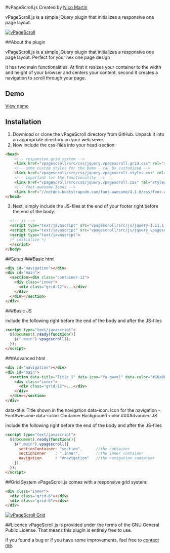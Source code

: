 #vPageScroll.js
Created by [Nico Martin](http://vir2al.ch/)

vPageScroll.js is a simple jQuery plugin that initializes a responsive one page layout.

[![vPageScroll](http://www.vir2al.ch/vpagescroll/src/img/demo.jpg "vPageScroll")](http://vir2al.ch/vpagescroll/)

##About the plugin

vPageScroll.js is a simple jQuery plugin that initializes a responsive one page layout. Perfect for your nex one page design

It has two main functionalities. At first it resizes your container to the width and height of your browser and centers your content, second it creates a navigation to scroll through your page.

## Demo
[View demo](http://vir2al.ch/vpagescroll/)

## Installation
1. Download or clone the vPageScroll directory from GitHub. Unpack it into an appropriate directory on your web sever.
2. Now include the css-files into your head-section:
````html
<head>
    <!-- responsive grid system -->
    <link href="vpagescroll/src/css/jquery.vpagescroll.grid.css" rel="stylesheet" type="text/css" media="screen" />
    <!-- some custom styles for the Demo - can be customized -->
    <link href="vpagescroll/src/css/jquery.vpagescroll.styles.css" rel="stylesheet" type="text/css" media="screen" />
    <!-- important for the functionality -->
    <link href="vpagescroll/src/css/jquery.vpagescroll.css" rel="stylesheet" type="text/css" media="screen" />
    <!-- font-awesome Icons -->
    <link href="//netdna.bootstrapcdn.com/font-awesome/4.1.0/css/font-awesome.min.css" rel="stylesheet">
</head>
````
3. Next, simply include the JS-files at the end of your footer right before the end of the body:
````html
  <!-- js -->
  <script type="text/javascript" src="vpagescroll/src/js/jquery-1.11.1.min.js"></script>
  <script type="text/javascript" src="vpagescroll/src/js/jquery.vpagescroll.js"></script>
  <script type="text/javascript">
  /* initialize */
  </script>
</body>
````
##Setup
###Basic html
````html
<div id="navigation"></div>
<div id="main">
  <section><div class="container-12">
    <div class="inner">
      <div class="grid-12">...</div>
    </div>
  </div></section>
</div>
````
###Basic JS

include the following right before the end of the body and after the JS-files
````html
<script type="text/javascript">
  $(document).ready(function(){
    $(".main").vpagescroll();
  });
</script>
````
###Advanced html
````html
<div id="navigation"></div>
<div id="main">
  <section data-title="Title 1" data-icon="fa-gavel" data-color="#16a085"><div class="container-12">
    <div class="inner">
      <div class="grid-12">...</div>
    </div>
  </div></section>
</div>
````
data-title: Title shown in the navigation
data-icon: Icon for the navigation - FontAwesome
data-color: Container Background-color
###Advanced JS

include the following right before the end of the body and after the JS-files
````html
<script type="text/javascript">
  $(document).ready(function(){
    $(".main").vpagescroll({
      sectionContainer: "section",      //the container
      sectionInner    : ".inner",       //the inner container
      navigation      : "#navigation"   //the navigation container
    });
  });
</script>
````
##Grid System
vPageScroll.js comes with a responsive grid system:
````html
<div class="inner">
  <div class="grid-6"></div>
  <div class="grid-6"></div>
</div>
````
[![vPageScroll Grid](http://www.vir2al.ch/vpagescroll/src/img/demo_grid.png "vPageScroll Grid")](http://vir2al.ch/vpagescroll/)

##Licence
vPageScroll.js is provided under the terms of the GNU General Public License. That means this plugin is entirely free to use.

If you found a bug or if you have some improvements, feel free to [contact me](mailto:nico@vir2al.ch).
